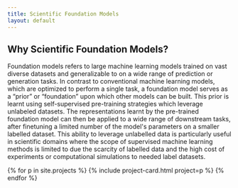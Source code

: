 ```yaml
---
title: Scientific Foundation Models
layout: default
---
```


## Why Scientific Foundation Models?
Foundation models refers to large machine learning models trained on vast diverse datasets and generalizable to on a wide range of prediction or generation tasks. In contrast to conventional machine learning models, which are optimized to perform a single task, a foundation model serves as a “prior” or “foundation” upon which other models can be built. This prior is learnt using self-supervised pre-training strategies which leverage unlabeled datasets. The representations learnt by the pre-trained foundation model can then be applied to a wide range of downstream tasks, after finetuning a limited number of the model's parameters on a smaller labelled dataset. This ability to leverage unlabelled data is particularly useful in scientific domains where the scope of supervised machine learning methods is limited to due the scarcity of labelled data and the high cost of experiments or computational simulations to needed label datasets.


<!-- /.row -->
<div class="row">
    {% for p in site.projects %}
        {% include project-card.html project=p %}
    {% endfor %}
</div>
<!-- /.row -->
